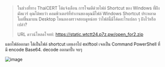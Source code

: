 > ในช่วงที่ทาง ThaiCERT ได้แจ้งเตือน การโจมตีด้วยไฟล์ Shortcut ของ Windows ที่ฝังมัลแวร์ คุณได้พบว่า คอมพิวเตอร์ที่ทำงานของคุณมีไฟล์ Windows Shortcut ประหลาดโผล่ขึ้นมาบน Desktop ไหนลองตรวจสอบดูหน่อย ว่าไฟล์นี้มีโค้ดอะไรแปลก ๆ ฝังไว้หรือเปล่า?
> 
> URL ดาวน์โหลดโจทย์: https://static.wtctt24.p7z.pw/open_for2.zip
>

แตกไฟล์ออกมา ได้เป็นไฟล์ shortcut เลยเอาไป exiftool เจอเป็น Command PowerShell ที่มี encode Base64. decode ออกมาปึ้ง จบๆ

![image](https://github.com/user-attachments/assets/dca86a27-bb72-4dd9-9642-ea50207a856b)
